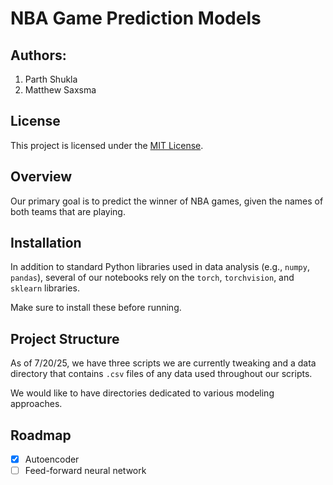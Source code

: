 # NBA Game Prediction Models
## Authors:

1. Parth Shukla
2. Matthew Saxsma

## License
This project is licensed under the [MIT License](LICENSE).

## Overview

Our primary goal is to predict the winner of NBA games, given the names of both teams that are playing.

## Installation

In addition to standard Python libraries used in data analysis (e.g., `numpy`, `pandas`), several of our notebooks rely on the `torch`, `torchvision`, and `sklearn` libraries.

Make sure to install these before running.

## Project Structure

As of 7/20/25, we have three scripts we are currently tweaking and a data directory that contains `.csv` files of any data used throughout our scripts.

We would like to have directories dedicated to various modeling approaches.

## Roadmap

- [x] Autoencoder
- [ ] Feed-forward neural network